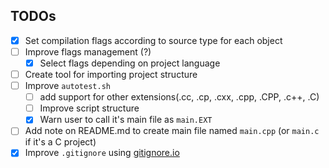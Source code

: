 ## TODOs

- [X] Set compilation flags according to source type for each object
- [ ] Improve flags management (?)
  - [X] Select flags depending on project language
- [ ] Create tool for importing project structure
- [ ] Improve `autotest.sh`
  - [ ] add support for other extensions(.cc, .cp, .cxx, .cpp, .CPP, .c++, .C)
  - [ ] Improve script structure
  - [X] Warn user to call it's main file as `main.EXT`
- [ ] Add note on README.md to create main file named `main.cpp` (or `main.c` if it's a C project)
- [X] Improve `.gitignore` using [gitignore.io](https://www.gitignore.io/)
